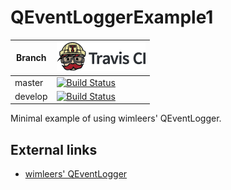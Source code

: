 # QEventLoggerExample1

Branch|[![Travis CI logo](TravisCI.png)](https://travis-ci.org)
---|---
master|[![Build Status](https://travis-ci.org/richelbilderbeek/QEventLoggerExample1.svg?branch=master)](https://travis-ci.org/richelbilderbeek/QEventLoggerExample1)
develop|[![Build Status](https://travis-ci.org/richelbilderbeek/QEventLoggerExample1.svg?branch=develop)](https://travis-ci.org/richelbilderbeek/)

Minimal example of using wimleers' QEventLogger.

## External links

 * [wimleers' QEventLogger](https://github.com/wimleers/QEventLogger)